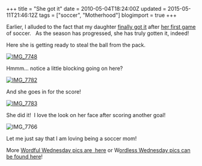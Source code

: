 +++
title = "She got it"
date = 2010-05-04T18:24:00Z
updated = 2015-05-11T21:46:12Z
tags = ["soccer", "Motherhood"]
blogimport = true 
+++

Earlier, I alluded to the fact that my daughter [finally got it](http://lifeatthecircus.com/2010/04/13/my-smiling-soccer-star/) after [her first game](http://lifeatthecircus.com/2010/03/28/setting-the-bar/) of soccer.&#160;&#160; As the season has progressed, she has truly gotten it, indeed!

Here she is getting ready to steal the ball from the pack.

[![IMG_7748](https://latc.s3.amazonaws.com/wp-content/uploads/2010/05/IMG_7748.jpg "IMG_7748")](https://latc.s3.amazonaws.com/wp-content/uploads/2010/05/IMG_7748.jpg)&#160; 

Hmmm… notice a little blocking going on here?

[![IMG_7782](https://latc.s3.amazonaws.com/wp-content/uploads/2010/05/IMG_7782.jpg "IMG_7782")](https://latc.s3.amazonaws.com/wp-content/uploads/2010/05/IMG_7782.jpg) 

And she goes in for the score!

[![IMG_7783](https://latc.s3.amazonaws.com/wp-content/uploads/2010/05/IMG_7783.jpg "IMG_7783")](https://latc.s3.amazonaws.com/wp-content/uploads/2010/05/IMG_7783.jpg)&#160;

She did it!&#160; I love the look on her face after scoring another goal!

![IMG_7766](https://latc.s3.amazonaws.com/wp-content/uploads/2010/05/IMG_7766.jpg "IMG_7766")

 Let me just say that I am loving being a soccer mom!


More [Wordful Wednesday pics are&#160; here](http://www.sevenclowncircus.com) or W[ordless Wednesday pics can be found here](http://www.5minutesformom.com)!

